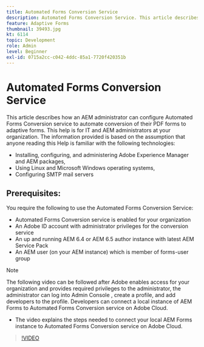 ```yaml
---
title: Automated Forms Conversion Service
description: Automated Forms Conversion Service. This article describes how an AEM administrator can configure Automated Forms Conversion service to automate conversion of their PDF forms to adaptive forms. This help is for IT and AEM administrators at your organization.
feature: Adaptive Forms
thumbnail: 39493.jpg
kt: 6114
topic: Development
role: Admin
level: Beginner
exl-id: 0715a2cc-c042-4ddc-85a1-7720f420351b
---
```

# Automated Forms Conversion Service

This article describes how an AEM administrator can configure Automated Forms Conversion service to automate conversion of their PDF forms to adaptive forms. This help is for IT and AEM administrators at your organization. The information provided is based on the assumption that anyone reading this Help is familiar with the following technologies:

* Installing, configuring, and administering Adobe Experience Manager and AEM packages,
* Using Linux and Microsoft Windows operating systems,
* Configuring SMTP mail servers

## Prerequisites:

You require the following to use the Automated Forms Conversion Service:

* Automated Forms Conversion service is enabled for your organization
* An Adobe ID account with administrator privileges for the conversion service
* An up and running AEM 6.4 or AEM 6.5 author instance with latest AEM Service Pack
* An AEM user (on your AEM instance) which is member of forms-user group

>[!NOTE]
>The following video can be followed after Adobe enables access for your organization and provides required privileges to the administrator, the administrator can log into Admin Console , create a profile, and add developers to the profile. Developers can connect a local instance of AEM Forms to Automated Forms Conversion service on Adobe Cloud.

* The video explains the steps needed to connect your local AEM Forms instance to Automated Forms Conversion service on Adobe Cloud.

>[!VIDEO](https://video.tv.adobe.com/v/39493/?quality=9&learn=on)
